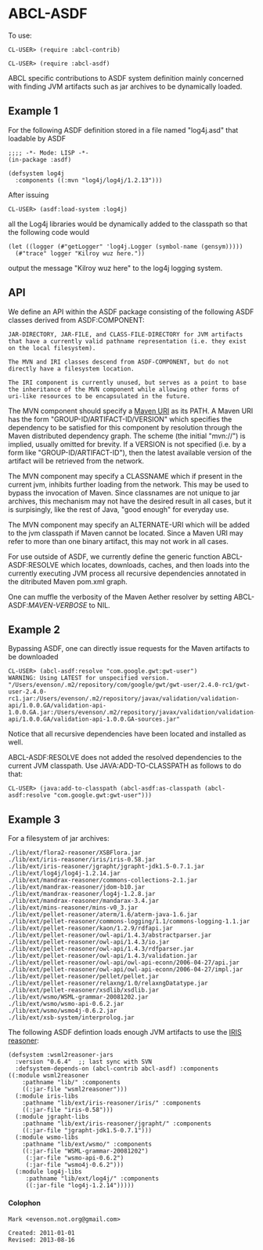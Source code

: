 ABCL-ASDF
=========

To use:

    CL-USER> (require :abcl-contrib)

    CL-USER> (require :abcl-asdf)
    
    
ABCL specific contributions to ASDF system definition mainly concerned
with finding JVM artifacts such as jar archives to be dynamically loaded.

Example 1
---------

For the following ASDF definition stored in a file named "log4j.asd"
that loadable by ASDF

    ;;;; -*- Mode: LISP -*-
    (in-package :asdf)

    (defsystem log4j
      :components ((:mvn "log4j/log4j/1.2.13")))

After issuing 

    CL-USER> (asdf:load-system :log4j)
    
all the Log4j libraries would be dynamically added to the classpath so
that the following code would

    (let ((logger (#"getLogger" 'log4j.Logger (symbol-name (gensym)))))
      (#"trace" logger "Kilroy wuz here."))
 
output the message "Kilroy wuz here" to the log4j logging system.
      

API
---

We define an API within the ASDF package consisting of the following
ASDF classes derived from ASDF:COMPONENT:

    JAR-DIRECTORY, JAR-FILE, and CLASS-FILE-DIRECTORY for JVM artifacts
    that have a currently valid pathname representation (i.e. they exist
    on the local filesystem).

    The MVN and IRI classes descend from ASDF-COMPONENT, but do not
    directly have a filesystem location.

    The IRI component is currently unused, but serves as a point to base
    the inheritance of the MVN component while allowing other forms of
    uri-like resources to be encapsulated in the future.

The MVN component should specify a [Maven URI][1] as its PATH.  A
Maven URI has the form "GROUP-ID/ARTIFACT-ID/VERSION" which specifies
the dependency to be satisfied for this component by resolution
through the Maven distributed dependency graph.  The scheme (the
initial "mvn://") is implied, usually omitted for brevity.  If a
VERSION is not specified (i.e. by a form like "GROUP-ID/ARTIFACT-ID"),
then the latest available version of the artifact will be retrieved
from the network.

[1]: http://team.ops4j.org/wiki/display/paxurl/Mvn+Protocol

The MVN component may specify a CLASSNAME which if present in the
current jvm, inhibits further loading from the network.  This may be
used to bypass the invocation of Maven.  Since classnames are not
unique to jar archives, this mechanism may not have the desired result
in all cases, but it is surpisingly, like the rest of Java, "good
enough" for everyday use.

The MVN component may specify an ALTERNATE-URI which will be added to
the jvm classpath if Maven cannot be located.  Since a Maven URI may
refer to more than one binary artifact, this may not work in all cases.

For use outside of ASDF, we currently define the generic function
ABCL-ASDF:RESOLVE which locates, downloads, caches, and then loads
into the currently executing JVM process all recursive dependencies
annotated in the ditributed Maven pom.xml graph.

One can muffle the verbosity of the Maven Aether resolver by setting
ABCL-ASDF:*MAVEN-VERBOSE* to NIL.

Example 2
---------

Bypassing ASDF, one can directly issue requests for the Maven
artifacts to be downloaded

    CL-USER> (abcl-asdf:resolve "com.google.gwt:gwt-user")
    WARNING: Using LATEST for unspecified version.
    "/Users/evenson/.m2/repository/com/google/gwt/gwt-user/2.4.0-rc1/gwt-user-2.4.0-rc1.jar:/Users/evenson/.m2/repository/javax/validation/validation-api/1.0.0.GA/validation-api-1.0.0.GA.jar:/Users/evenson/.m2/repository/javax/validation/validation-api/1.0.0.GA/validation-api-1.0.0.GA-sources.jar"

Notice that all recursive dependencies have been located and installed
as well.

ABCL-ASDF:RESOLVE does not added the resolved dependencies to the
current JVM classpath.  Use JAVA:ADD-TO-CLASSPATH as follows to do
that:

    CL-USER> (java:add-to-classpath (abcl-asdf:as-classpath (abcl-asdf:resolve "com.google.gwt:gwt-user")))

Example 3
---------

For a filesystem of jar archives:

    ./lib/ext/flora2-reasoner/XSBFlora.jar
    ./lib/ext/iris-reasoner/iris/iris-0.58.jar
    ./lib/ext/iris-reasoner/jgrapht/jgrapht-jdk1.5-0.7.1.jar
    ./lib/ext/log4j/log4j-1.2.14.jar
    ./lib/ext/mandrax-reasoner/commons-collections-2.1.jar
    ./lib/ext/mandrax-reasoner/jdom-b10.jar
    ./lib/ext/mandrax-reasoner/log4j-1.2.8.jar
    ./lib/ext/mandrax-reasoner/mandarax-3.4.jar
    ./lib/ext/mins-reasoner/mins-v0_3.jar
    ./lib/ext/pellet-reasoner/aterm/1.6/aterm-java-1.6.jar
    ./lib/ext/pellet-reasoner/commons-logging/1.1/commons-logging-1.1.jar
    ./lib/ext/pellet-reasoner/kaon/1.2.9/rdfapi.jar
    ./lib/ext/pellet-reasoner/owl-api/1.4.3/abstractparser.jar
    ./lib/ext/pellet-reasoner/owl-api/1.4.3/io.jar
    ./lib/ext/pellet-reasoner/owl-api/1.4.3/rdfparser.jar
    ./lib/ext/pellet-reasoner/owl-api/1.4.3/validation.jar
    ./lib/ext/pellet-reasoner/owl-api/owl-api-econn/2006-04-27/api.jar
    ./lib/ext/pellet-reasoner/owl-api/owl-api-econn/2006-04-27/impl.jar
    ./lib/ext/pellet-reasoner/pellet/pellet.jar
    ./lib/ext/pellet-reasoner/relaxng/1.0/relaxngDatatype.jar
    ./lib/ext/pellet-reasoner/xsdlib/xsdlib.jar
    ./lib/ext/wsmo/WSML-grammar-20081202.jar
    ./lib/ext/wsmo/wsmo-api-0.6.2.jar
    ./lib/ext/wsmo/wsmo4j-0.6.2.jar
    ./lib/ext/xsb-system/interprolog.jar

The following ASDF defintion loads enough JVM artifacts to use the
[IRIS reasoner][1]:

    (defsystem :wsml2reasoner-jars
      :version "0.6.4"  ;; last sync with SVN
      :defsystem-depends-on (abcl-contrib abcl-asdf) :components 
    ((:module wsml2reasoner 
	    :pathname "lib/" :components
	    ((:jar-file "wsml2reasoner")))
      (:module iris-libs 
  	    :pathname "lib/ext/iris-reasoner/iris/" :components
	    ((:jar-file "iris-0.58")))
      (:module jgrapht-libs 
	    :pathname "lib/ext/iris-reasoner/jgrapht/" :components
	    ((:jar-file "jgrapht-jdk1.5-0.7.1")))
      (:module wsmo-libs
 	    :pathname "lib/ext/wsmo/" :components
	    ((:jar-file "WSML-grammar-20081202")
	     (:jar-file "wsmo-api-0.6.2")
	     (:jar-file "wsmo4j-0.6.2")))
      (:module log4j-libs 
         :pathname "lib/ext/log4j/" :components
	     ((:jar-file "log4j-1.2.14")))))

[1]:  http://www.iris-reasoner.org/

#### Colophon

    Mark <evenson.not.org@gmail.com>
    
    Created: 2011-01-01
    Revised: 2013-08-16
    

